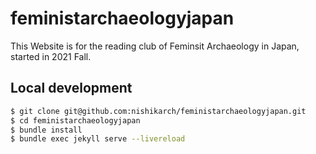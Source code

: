 # feministarchaeologyjapan

This Website is for the reading club of Feminsit Archaeology in Japan, started in 2021 Fall.

## Local development

```sh
$ git clone git@github.com:nishikarch/feministarchaeologyjapan.git
$ cd feministarchaeologyjapan
$ bundle install
$ bundle exec jekyll serve --livereload
```
